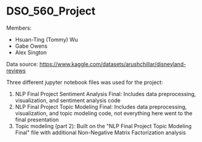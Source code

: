 # DSO_560_Project

Members:
- Hsuan-Ting (Tommy) Wu
- Gabe Owens
- Alex Sington


Data source: https://www.kaggle.com/datasets/arushchillar/disneyland-reviews

Three different jupyter notebook files was used for the project:

1. NLP Final Project Sentiment Analysis Final: Includes data preprocessing, visualization, and sentiment analysis code
2. NLP Final Project Topic Modeling Final: Includes data preprocessing, visualization, and topic modeling code, not everything here went to the final presentation
3. Topic modeling (part 2): Built on the "NLP Final Project Topic Modeling Final" file with additional Non-Negative Matrix Factorization analysis
